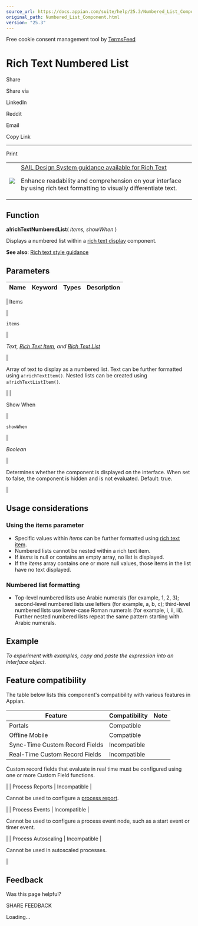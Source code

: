 ```yaml
---
source_url: https://docs.appian.com/suite/help/25.3/Numbered_List_Component.html
original_path: Numbered_List_Component.html
version: "25.3"
---
```


Free cookie consent management tool by [TermsFeed](https://www.termsfeed.com/)

# Rich Text Numbered List

Share

Share via

LinkedIn

Reddit

Email

Copy Link

* * *

Print

<table><tbody><tr><td><a href="/suite/help/25.3/sail/home.html"><img class="ds-release-icon" src="images/design-sys/sail.png"></a></td><td><a class="ds-release-notice-a ds-release-notice-a-big" href="/suite/help/25.3/sail/ux-rich-text.html">SAIL Design System guidance available for Rich Text</a><p class="ds-release-notice-p">Enhance readability and comprehension on your interface by using rich text formatting to visually differentiate text.</p></td></tr></tbody></table>

## Function

**a!richTextNumberedList**( _items, showWhen_ )

Displays a numbered list within a [rich text display](Rich_Text_Component.html) component.

**See also**: [Rich text style guidance](sail/ux-rich-text.html)

## Parameters

| Name | Keyword | Types | Description |
| --- | --- | --- | --- |
|
Items

 |

`items`

 |

_Text, [Rich Text Item](Styled_Text_Component.html), and [Rich Text List](List_Item_Component.html)_

 |

Array of text to display as a numbered list. Text can be further formatted using `a!richTextItem()`. Nested lists can be created using `a!richTextListItem()`.

 |
|

Show When

 |

`showWhen`

 |

_Boolean_

 |

Determines whether the component is displayed on the interface. When set to false, the component is hidden and is not evaluated. Default: true.

 |

## Usage considerations

### Using the items parameter

-   Specific values within _items_ can be further formatted using [rich text item](Styled_Text_Component.html).
-   Numbered lists cannot be nested within a rich text item.
-   If _items_ is null or contains an empty array, no list is displayed.
-   If the _items_ array contains one or more null values, those items in the list have no text displayed.

### Numbered list formatting

-   Top-level numbered lists use Arabic numerals (for example, 1, 2, 3); second-level numbered lists use letters (for example, a, b, c); third-level numbered lists use lower-case Roman numerals (for example, i, ii, iii). Further nested numbered lists repeat the same pattern starting with Arabic numerals.

## Example

_To experiment with examples, copy and paste the expression into an interface object._

## Feature compatibility

The table below lists this component's compatibility with various features in Appian.

| Feature | Compatibility | Note |
| --- | --- | --- |
| Portals | Compatible |  |
| Offline Mobile | Compatible |  |
| Sync-Time Custom Record Fields | Incompatible |  |
| Real-Time Custom Record Fields | Incompatible |
Custom record fields that evaluate in real time must be configured using one or more Custom Field functions.

 |
| Process Reports | Incompatible |

Cannot be used to configure a [process report](Process_Reports.html).

 |
| Process Events | Incompatible |

Cannot be used to configure a process event node, such as a start event or timer event.

 |
| Process Autoscaling | Incompatible |

Cannot be used in autoscaled processes.

 |

## Feedback

Was this page helpful?

SHARE FEEDBACK

Loading...